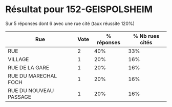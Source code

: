 # Résultat pour 152-GEISPOLSHEIM

Sur 5 réponses dont 6 avec une rue cité (taux réussite 120%)

| Rue | Vote | % réponses | % Nb rues cités|
|-----|------|------------|----------------|
| RUE | 2 | 40% | 33%|
| VILLAGE | 1 | 20% | 16%|
| RUE DE LA GARE | 1 | 20% | 16%|
| RUE DU MARECHAL FOCH | 1 | 20% | 16%|
| RUE DU NOUVEAU PASSAGE | 1 | 20% | 16%|
